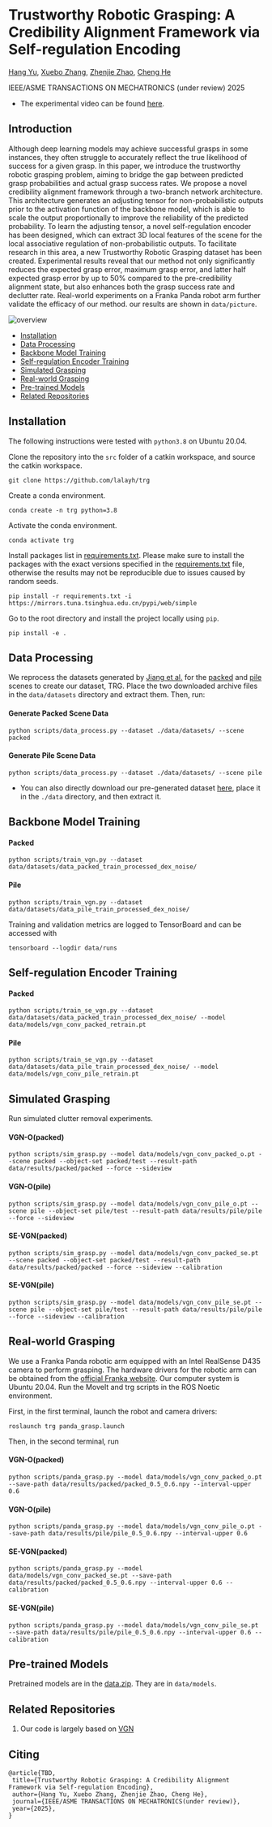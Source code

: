 # Trustworthy Robotic Grasping: A Credibility Alignment Framework via Self-regulation Encoding

[Hang Yu](https://rh.nankai.edu.cn/info/1037/1144.htm), [Xuebo Zhang](https://rh.nankai.edu.cn/info/1016/1136.htm), [Zhenjie Zhao](https://rh.nankai.edu.cn/info/1016/1169.htm), [Cheng He](https://rh.nankai.edu.cn/info/1018/1359.htm)

IEEE/ASME TRANSACTIONS ON MECHATRONICS (under review) 2025
* The experimental video can be found [here](https://youtu.be/knOrNd3znmY).

## Introduction
Although deep learning models may achieve successful grasps in some instances, they often struggle to accurately reflect the true likelihood of success for a given grasp. In this paper, we introduce the trustworthy robotic grasping problem, aiming to bridge the gap between predicted grasp probabilities and actual grasp success rates. We propose a novel credibility alignment framework through a two-branch network architecture. This architecture generates an adjusting tensor for non-probabilistic outputs prior to the activation function of the backbone model, which is able to scale the output proportionally to improve the reliability of the predicted probability. To learn the adjusting tensor, a novel self-regulation encoder has been designed, which can extract 3D local features of the scene for the local associative regulation of non-probabilistic outputs. To facilitate research in this area, a new Trustworthy Robotic Grasping dataset has been created. Experimental results reveal that our method not only significantly reduces the expected grasp error, maximum grasp error, and latter half expected grasp error by up to 50% compared to the pre-credibility alignment state, but also enhances both the grasp success rate and declutter rate. Real-world experiments on a Franka Panda robot arm further validate the efficacy of our method. our results are shown in `data/picture`.

![overview](docs/theory.png)


* [Installation](#installation)
* [Data Processing](#data-processing)
* [Backbone Model Training](#backbone-model-training)
* [Self-regulation Encoder Training](#self-regulation-encoder-training)
* [Simulated Grasping](#simulated-grasping)
* [Real-world Grasping](#real-world-grasping)
* [Pre-trained Models](#pre-trained-models)
* [Related Repositories](#related-repositories)

## Installation

The following instructions were tested with `python3.8` on Ubuntu 20.04.


Clone the repository into the `src` folder of a catkin workspace, and source the catkin workspace.

```
git clone https://github.com/lalayh/trg
```

Create a conda environment.

```
conda create -n trg python=3.8
```

Activate the conda environment.

```
conda activate trg
```

Install packages list in [requirements.txt](requirements.txt). Please make sure to install the packages with the exact versions specified in the [requirements.txt](requirements.txt) file, otherwise the results may not be reproducible due to issues caused by random seeds.

```
pip install -r requirements.txt -i https://mirrors.tuna.tsinghua.edu.cn/pypi/web/simple
```

Go to the root directory and install the project locally using `pip`.

```
pip install -e .
```


## Data Processing

We reprocess the datasets generated by [Jiang et al.](https://github.com/UT-Austin-RPL/GIGA) for the [packed](https://utexas.box.com/shared/static/h48jfsqq85gt9u5lvb82s5ft6k2hqdcn.zip) and [pile](https://utexas.box.com/shared/static/l3zpzlc1p6mtnu7ashiedasl2m3xrtg2.zip) scenes to create our dataset, TRG. Place the two downloaded archive files in the `data/datasets` directory and extract them. Then, run:
#### Generate Packed Scene Data
```
python scripts/data_process.py --dataset ./data/datasets/ --scene packed
```

#### Generate Pile Scene Data
```
python scripts/data_process.py --dataset ./data/datasets/ --scene pile
```

* You can also directly download our pre-generated dataset [here](https://huggingface.co/datasets/lalayh/trg_dataset/blob/main/datasets.zip), place it in the `./data` directory, and then extract it.

## Backbone Model Training
#### Packed
```
python scripts/train_vgn.py --dataset data/datasets/data_packed_train_processed_dex_noise/
```
#### Pile
```
python scripts/train_vgn.py --dataset data/datasets/data_pile_train_processed_dex_noise/
```
Training and validation metrics are logged to TensorBoard and can be accessed with

```
tensorboard --logdir data/runs
```

## Self-regulation Encoder Training
#### Packed
```
python scripts/train_se_vgn.py --dataset data/datasets/data_packed_train_processed_dex_noise/ --model data/models/vgn_conv_packed_retrain.pt
```
#### Pile
```
python scripts/train_se_vgn.py --dataset data/datasets/data_pile_train_processed_dex_noise/ --model data/models/vgn_conv_pile_retrain.pt
```

## Simulated Grasping

Run simulated clutter removal experiments.

#### VGN-O(packed)
```
python scripts/sim_grasp.py --model data/models/vgn_conv_packed_o.pt --scene packed --object-set packed/test --result-path data/results/packed/packed --force --sideview
```

#### VGN-O(pile)
```
python scripts/sim_grasp.py --model data/models/vgn_conv_pile_o.pt --scene pile --object-set pile/test --result-path data/results/pile/pile --force --sideview
```

#### SE-VGN(packed)
```
python scripts/sim_grasp.py --model data/models/vgn_conv_packed_se.pt --scene packed --object-set packed/test --result-path data/results/packed/packed --force --sideview --calibration
```

#### SE-VGN(pile)
```
python scripts/sim_grasp.py --model data/models/vgn_conv_pile_se.pt --scene pile --object-set pile/test --result-path data/results/pile/pile --force --sideview --calibration
```

## Real-world Grasping

We use a Franka Panda robotic arm equipped with an Intel RealSense D435 camera to perform grasping. The hardware drivers for the robotic arm can be obtained from the [official Franka website](https://franka.de/). Our computer system is Ubuntu 20.04. Run the MoveIt and trg scripts in the ROS Noetic environment.

First, in the first terminal, launch the robot and camera drivers: 

```
roslaunch trg panda_grasp.launch
```

Then, in the second terminal, run

#### VGN-O(packed)
```
python scripts/panda_grasp.py --model data/models/vgn_conv_packed_o.pt --save-path data/results/packed/packed_0.5_0.6.npy --interval-upper 0.6
```

#### VGN-O(pile)
```
python scripts/panda_grasp.py --model data/models/vgn_conv_pile_o.pt --save-path data/results/pile/pile_0.5_0.6.npy --interval-upper 0.6
```

#### SE-VGN(packed)
```
python scripts/panda_grasp.py --model data/models/vgn_conv_packed_se.pt --save-path data/results/packed/packed_0.5_0.6.npy --interval-upper 0.6 --calibration
```

#### SE-VGN(pile)
```
python scripts/panda_grasp.py --model data/models/vgn_conv_pile_se.pt --save-path data/results/pile/pile_0.5_0.6.npy --interval-upper 0.6 --calibration
```

## Pre-trained Models

Pretrained models are in the [data.zip](https://huggingface.co/lalayh/TRG/blob/main/data.zip). They are in `data/models`.

## Related Repositories

1. Our code is largely based on [VGN](https://github.com/ethz-asl/vgn)

## Citing

```
@article{TBD,
 title={Trustworthy Robotic Grasping: A Credibility Alignment Framework via Self-regulation Encoding},
 author={Hang Yu, Xuebo Zhang, Zhenjie Zhao, Cheng He},
 journal={IEEE/ASME TRANSACTIONS ON MECHATRONICS(under review)},
 year={2025},
}
```
